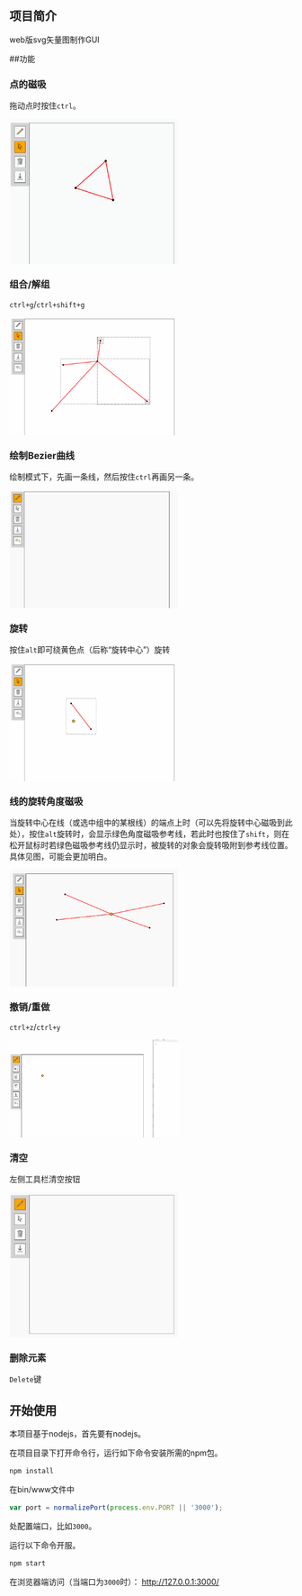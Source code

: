 ## 项目简介
web版svg矢量图制作GUI

##功能

### 点的磁吸
拖动点时按住`ctrl`。
<div style='display:flex'>
<img src="./README_assets/2022-6-25-3_snap.gif" alt="drawing" width="300"/>
</div>

### 组合/解组
`ctrl+g`/`ctrl+shift+g`
<div style='display:flex'>
<img src="./README_assets/2022-6-28-5_group.gif" alt="drawing" width="300"/>
</div>

### 绘制Bezier曲线
绘制模式下，先画一条线，然后按住`ctrl`再画另一条。
<div style='display:flex'>
<img src="./README_assets/2022-6-29-1_bezier.gif" alt="drawing" width="300"/>
</div>

### 旋转
按住`alt`即可绕黄色点（后称“旋转中心”）旋转
<div style='display:flex'>
<img src="./README_assets/2022-6-29-2_rotate.gif" alt="drawing" width="300"/>
</div>

### 线的旋转角度磁吸
当旋转中心在线（或选中组中的某根线）的端点上时（可以先将旋转中心磁吸到此处），按住`alt`旋转时，会显示绿色角度磁吸参考线，若此时也按住了`shift`，则在松开鼠标时若绿色磁吸参考线仍显示时，被旋转的对象会旋转吸附到参考线位置。具体见图，可能会更加明白。
<div style='display:flex'>
<img src="./README_assets/2022-6-30-2_line-snap.gif" alt="drawing" width="300"/>
</div>

### 撤销/重做
`ctrl+z`/`ctrl+y`
<div style='display:flex'>
<img src="./README_assets/2022-7-3_undo_redo.gif" alt="drawing" width="300"/>
</div>

### 清空
左侧工具栏清空按钮
<div style='display:flex'>
<img src="./README_assets/2022-6-25-1_clear.gif" alt="drawing" width="300"/>
</div>

### 删除元素
`Delete`键


## 开始使用

本项目基于nodejs，首先要有nodejs。

在项目目录下打开命令行，运行如下命令安装所需的npm包。
```cmd
npm install
```

在bin/www文件中
```js
var port = normalizePort(process.env.PORT || '3000');
```
处配置端口，比如`3000`。

运行以下命令开服。
```cmd
npm start
```

在浏览器端访问（当端口为`3000`时）：
http://127.0.0.1:3000/

